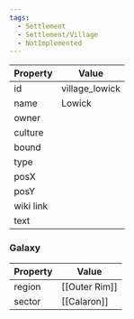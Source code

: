 ```yaml
---
tags:
  - Settlement
  - Settlement/Village
  - NotImplemented
---
```


| Property  | Value          |
| --------- | -------------- |
| id        | village_lowick |
| name      | Lowick         |
| owner     |                |
| culture   |                |
| bound     |                |
| type      |                |
| posX      |                |
| posY      |                |
| wiki link |                |
| text      |                |

### Galaxy
| Property | Value         |
| -------- | ------------- |
| region   | [[Outer Rim]] |
| sector   | [[Calaron]]   |
